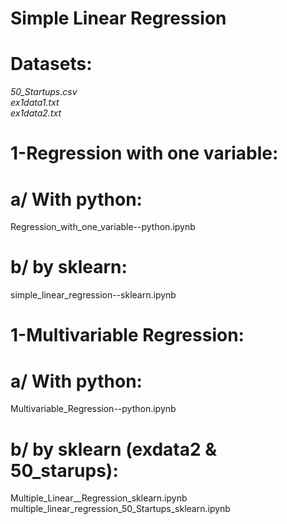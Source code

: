 **Simple Linear Regression**
==============================================

# Datasets:

*50_Startups.csv* <br />
*ex1data1.txt* <br />
*ex1data2.txt* <br />

# 1-Regression with one variable:

# a/ With python: 
Regression_with_one_variable--python.ipynb
# b/ by sklearn:
simple_linear_regression--sklearn.ipynb

# 1-Multivariable Regression:

# a/ With python:
Multivariable_Regression--python.ipynb

# b/ by sklearn (exdata2 & 50_starups):
Multiple_Linear__Regression_sklearn.ipynb <br />
multiple_linear_regression_50_Startups_sklearn.ipynb <br />

